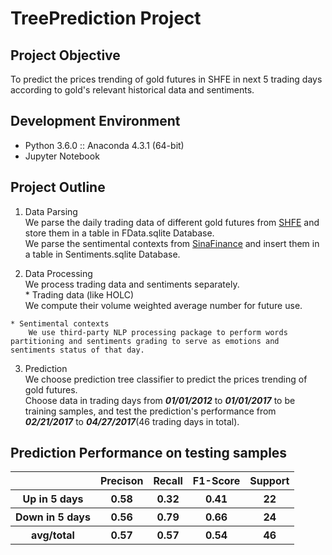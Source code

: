 # TreePrediction Project

## Project Objective  
  To predict the prices trending of gold futures in SHFE in next 5 trading days according to gold's relevant historical data and sentiments.

## Development Environment
  * Python 3.6.0 :: Anaconda 4.3.1 (64-bit)
  * Jupyter Notebook

## Project Outline
  1. Data Parsing  
    We parse the daily trading data of different gold futures from [SHFE](http://www.shfe.com.cn/data/dailydata/kx/kx20170104.dat) and store them in a table in FData.sqlite Database.  
    We parse the sentimental contexts from [SinaFinance](http://roll.finance.sina.com.cn/finance/gjs/hjzx.shtml) and insert them in a table in Sentiments.sqlite Database.

  2. Data Processing  
    We process trading data and sentiments separately.  
  	* Trading data (like HOLC)  
  	    We compute their volume weighted average number for future use.  

  	* Sentimental contexts  
  	    We use third-party NLP processing package to perform words partitioning and sentiments grading to serve as emotions and sentiments status of that day.  

  3. Prediction  
  	We choose prediction tree classifier to predict the prices trending of gold futures.  
  	Choose data in trading days from ___01/01/2012___ to ___01/01/2017___ to be training samples, and test the prediction's performance from ___02/21/2017___ to ___04/27/2017___(46 trading days in total).  

## Prediction Performance on testing samples
<table> 
 	<tr> 
 		<th> </th>
 		<th>Precison</th> 
 		<th>Recall</th>
		<th>F1-Score</th>
		<th>Support</th>
	</tr>
	<tr> 
		<th>Up in 5 days</th>
		<th>0.58</th>
		<th>0.32</th> 
		<th>0.41</th> 
		<th>22</th> 
	</tr> 
	<tr> 
		<th>Down in 5 days</th> 
		<th>0.56</th>
		<th>0.79</th> 
		<th>0.66</th> 
		<th>24</th> 
	</tr>
	<tr> 
		<th>avg/total</th> 
		<th>0.57</th>
		<th>0.57</th> 
		<th>0.54</th> 
		<th>46</th> 
	</tr> 
</table>